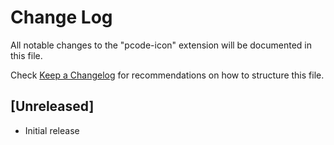 # Change Log

All notable changes to the "pcode-icon" extension will be documented in this file.

Check [Keep a Changelog](http://keepachangelog.com/) for recommendations on how to structure this file.

## [Unreleased]

- Initial release
